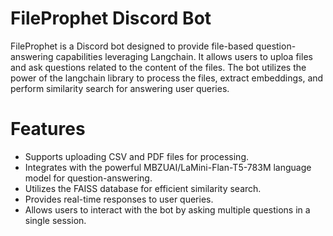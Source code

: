 # FileProphet Discord Bot
FileProphet is a Discord bot designed to provide file-based question-answering capabilities leveraging Langchain. It allows users to uploa files and ask questions related to the content of the files. The bot utilizes the power of the langchain library to process the files, extract embeddings, and perform similarity search for answering user queries.
# Features
- Supports uploading CSV and PDF files for processing.
- Integrates with the powerful MBZUAI/LaMini-Flan-T5-783M language model for question-answering.
- Utilizes the FAISS database for efficient similarity search.
- Provides real-time responses to user queries.
- Allows users to interact with the bot by asking multiple questions in a single session.
